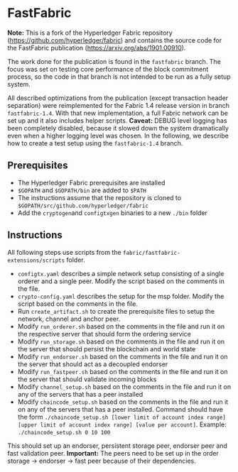 
# FastFabric


**Note:** This is a fork of the Hyperledger Fabric repository (https://github.com/hyperledger/fabric) and contains the source code for the FastFabric publication (https://arxiv.org/abs/1901.00910).

The work done for the publication is found in the `fastfabric` branch. The focus was set on testing core performance of the block commitment process, so the code in that branch is not intended to be run as a fully setup system.

All described optimizations from the publication (except transaction header separation) were reimplemented for the Fabric 1.4 release version in branch `fastfabric-1.4`. With that new implementation, a full Fabric network can be set up and it also includes helper scripts. **Caveat:** DEBUG level logging has been completely disabled, because it slowed down the system dramatically even when a higher logging level was chosen. In the following, we describe how to create a test setup using the `fastfabric-1.4` branch.


## Prerequisites

- The Hyperledger Fabric prerequisites are installed
- `$GOPATH` and `$GOPATH/bin` are added to `$PATH`
- The instructions assume that the repository is cloned to `$GOPATH/src/github.com/hyperledger/fabric`
- Add the `cryptogen`and `configtxgen` binaries to a new `./bin` folder

## Instructions

All following steps use scripts from the  `fabric/fastfabric-extensions/scripts` folder.
- `configtx.yaml` describes a simple network setup consisting of a single orderer and a single peer. Modify the script based on the comments in the file.
- `crypto-config.yaml` describes the setup for the msp folder. Modify the script based on the comments in the file. 
- Run `create_artifact.sh` to create the prerequisite files to setup the network, channel and anchor peer.
- Modify `run_orderer.sh` based on the comments in the file and run it on the respective server that should form the ordering service
- Modify `run_storage.sh` based on the comments in the file and run it on the server that should persist the blockchain and world state
- Modify `run_endorser.sh` based on the comments in the file and run it on the server that should act as a decoupled endorser
- Modify `run_fastpeer.sh` based on the comments in the file and run it on the server that should validate incoming blocks
- Modify `channel_setup.sh` based on the comments in the file and run it on any of the servers that has a peer installed
- Modify `chaincode_setup.sh` based on the comments in the file and run it on any of the servers that has a peer installed. Command should have the form `./chaincode_setup.sh [lower limit of account index range] [upper limit of account index range] [value per account]`. Example: `./chaincode_setup.sh 0 10 100`

This should set up an endorser, persistent storage peer, endorser peer and fast validation peer. **Important:** The peers need to be set up in the order storage -> endorser -> fast peer because of their dependencies.
